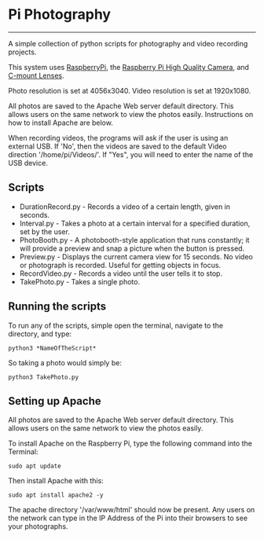 # Pi Photography 
-------------

A simple collection of python scripts for photography and video recording projects.

This system uses [RaspberryPi](https://www.raspberrypi.org/), the [Raspberry Pi High Quality Camera](https://www.raspberrypi.org/products/raspberry-pi-high-quality-camera/?resellerType=home), and [C-mount Lenses](https://thepihut.com/products/raspberry-pi-high-quality-camera-lens).

Photo resolution is set at 4056x3040.
Video resolution is set at 1920x1080.

All photos are saved to the Apache Web server default directory.  This allows users on the same network to view the photos easily.  Instructions on how to install Apache are below.

When recording videos, the programs will ask if the user is using an external USB.  If 'No', then the videos are saved to the default Video direction '/home/pi/Videos/'.  If "Yes", you will need to enter the name of the USB device.


## Scripts
* DurationRecord.py - Records a video of a certain length, given in seconds.
* Interval.py - Takes a photo at a certain interval for a specified duration, set by the user.
* PhotoBooth.py - A photobooth-style application that runs constantly; it will provide a preview and snap a picture when the button is pressed.
* Preview.py - Displays the current camera view for 15 seconds.  No video or photograph is recorded.  Useful for getting objects in focus.
* RecordVideo.py - Records a video until the user tells it to stop.
* TakePhoto.py - Takes a single photo.


Running the scripts
---------------
To run any of the scripts, simple open the terminal, navigate to the directory, and type:
```
python3 *NameOfTheScript*
```
So taking a photo would simply be:
```
python3 TakePhoto.py
```

Setting up Apache
----------------------
All photos are saved to the Apache Web server default directory.  This allows users on the same network to view the photos easily.

To install Apache on the Raspberry Pi, type the following command into the Terminal:
```
sudo apt update
```

Then install Apache with this:
```
sudo apt install apache2 -y
```

The apache directory '/var/www/html' should now be present.  Any users on the network can type in the IP Address of the Pi into their browsers to see your photographs.




